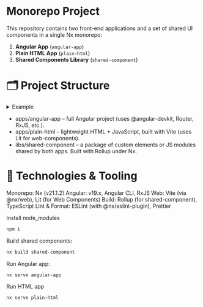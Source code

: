 # Monorepo Project

This repository contains two front-end applications and a set of shared UI components in a single Nx monorepo:

1. **Angular App** (`angular-app`)
2. **Plain HTML App** (`plain-html`)
3. **Shared Components Library** (`shared-component`)

# 🗂️ Project Structure

<details> <summary>Example</summary>
├── apps
│ ├── angular-app # Angular 19 application
│ └── plain-html # Static HTML/JS app (Vite)
│
├── libs
│ └── shared-component # Reusable UI library (Lit/Web Components)
│
├── node_modules
├── nx.json
├── package.json
├── tsconfig.base.json
└── workspace.json
</details>

- apps/angular-app – full Angular project (uses @angular-devkit, Router, RxJS, etc.).
- apps/plain-html – lightweight HTML + JavaScript, built with Vite (uses Lit for web-components).
- libs/shared-component – a package of custom elements or JS modules shared by both apps. Built with Rollup under Nx.

# 🧰 Technologies & Tooling

Monorepo: Nx (v21.1.2)
Angular: v19.x, Angular CLI, RxJS
Web: Vite (via @nx/web), Lit (for Web Components)
Build: Rollup (for shared-component), TypeScript
Lint & Format: ESLint (with @nx/eslint-plugin), Prettier

Install node_modules

```sh
npm i
```

Build shared components:

```sh
nx build shared-component
```

Run Angular app:

```sh
nx serve angular-app
```

Run HTML app

```sh
nx serve plain-html
```
